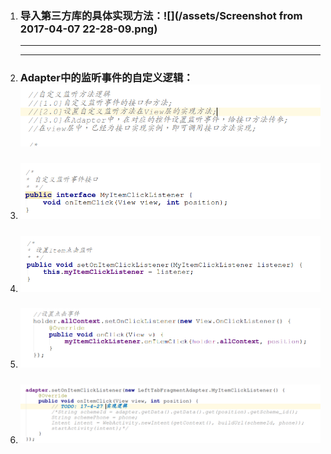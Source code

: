 1. ### 导入第三方库的具体实现方法：![](/assets/Screenshot from 2017-04-07 22-28-09.png)

   ---

   ---

1. ### Adapter中的监听事件的自定义逻辑：![](/assets/import1.png)
2. ### ![](/assets/import2.png)
3. ### ![](/assets/import4.png)
4. ### ![](/assets/import5.png)
5. ### ![](/assets/import6.png)

### 

### 





### 



